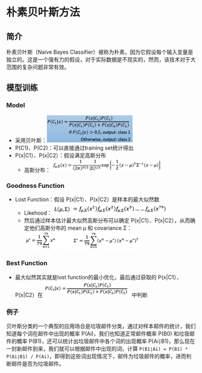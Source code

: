 # 朴素贝叶斯方法

## 简介

朴素贝叶斯（Naive Bayes Classifier）被称为朴素，因为它假设每个输入变量是独立的。这是一个强有力的假设，对于实际数据是不现实的，然而，该技术对于大范围的复杂问题非常有效。

## 模型训练

### Model

- 采用贝叶斯：<img src="figures/image-20201116093005116.png" alt="image-20201116093005116" style="zoom:50%;" />
- P(C1)、P(C2)：可以直接通过training set统计得出
- P(x|C1）、P(x|C2）：假设满足高斯分布
  - 高斯分布：<img src="figures/image-20201116091725995.png" alt="image-20201116091725995" style="zoom: 50%;" />

### Goodness Function

- Lost Function：假设 P(x|C1）、P(x|C2）是样本的最大似然数
  - Likehood：<img src="figures/image-20201116092418517.png" alt="image-20201116092418517" style="zoom:50%;" /> 
  - 然后通过样本估计最大似然高斯分布可以确定 P(x|C1）、P(x|C2），从而确定他们高斯分布的 mean μ 和 covariance Σ：<img src="figures/image-20201116092515804.png" alt="image-20201116092515804" style="zoom:50%;" />

### Best Function

- 最大似然其实就是lost function的最小优化，最后通过获取的 P(x|C1）、P(x|C2）在<img src="figures/image-20201116091402029.png" alt="image-20201116091402029" style="zoom:50%;" /> 中判断



### 例子

贝叶斯分类的一个典型的应用场合是垃圾邮件分类，通过对样本邮件的统计，我们知道每个词在邮件中出现的概率 P(Ai)，我们也知道正常邮件概率 P(B0) 和垃圾邮件的概率 P(B1)，还可以统计出垃圾邮件中各个词的出现概率  P(Ai∣B1)，那么现在一封新邮件到来，我们就可以根据邮件中出现的词，计算  ``P(B1∣Ai) = P(B1) * P(Ai∣B1) / P(Ai)``，即得到这些词出现情况下，邮件为垃圾邮件的概率，进而判断邮件是否为垃圾邮件。






